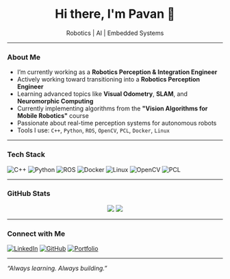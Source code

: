 <h1 align="center">Hi there, I'm Pavan 👋</h1>

<p align="center">
   Robotics |  AI |  Embedded Systems
</p>

---

### About Me

- I’m currently working as a **Robotics Perception & Integration Engineer**
- Actively working toward transitioning into a **Robotics Perception Engineer**
- Learning advanced topics like **Visual Odometry**, **SLAM**, and **Neuromorphic Computing**
- Currently implementing algorithms from the **"Vision Algorithms for Mobile Robotics"** course
- Passionate about real-time perception systems for autonomous robots
- Tools I use: `C++`, `Python`, `ROS`, `OpenCV`, `PCL`, `Docker`, `Linux`

---

### Tech Stack

<!-- Icons from https://simpleicons.org/ -->

![C++](https://img.shields.io/badge/C++-00599C?style=flat-square&logo=c%2B%2B&logoColor=white)
![Python](https://img.shields.io/badge/Python-3776AB?style=flat-square&logo=python&logoColor=white)
![ROS](https://img.shields.io/badge/ROS-22314E?style=flat-square&logo=ros&logoColor=white)
![Docker](https://img.shields.io/badge/Docker-2496ED?style=flat-square&logo=docker&logoColor=white)
![Linux](https://img.shields.io/badge/Linux-FCC624?style=flat-square&logo=linux&logoColor=black)
![OpenCV](https://img.shields.io/badge/OpenCV-5C3EE8?style=flat-square&logo=opencv&logoColor=white)
![PCL](https://img.shields.io/badge/PCL-3776AB?style=flat-square)

---

### GitHub Stats

<p align="center">
  <img src="https://github-readme-stats.vercel.app/api?username=PavanKumarKavvuri&show_icons=true&theme=github_dark&hide_border=true" />
  <img src="https://github-readme-stats.vercel.app/api/top-langs/?username=PavanKumarKavvuri&layout=compact&theme=github_dark&hide_border=true" />
</p>

---

### Connect with Me

[![LinkedIn](https://img.shields.io/badge/LinkedIn-blue?style=flat-square&logo=linkedin&logoColor=white)](https://linkedin.com/in/yourprofile)
[![GitHub](https://img.shields.io/badge/GitHub-100000?style=flat-square&logo=github&logoColor=white)](https://github.com/PavanKumarKavvuri)
[![Portfolio](https://img.shields.io/badge/Portfolio-000?style=flat-square&logo=vercel&logoColor=white)](https://www.mathtomotion.com/)

---

_“Always learning. Always building.”_
